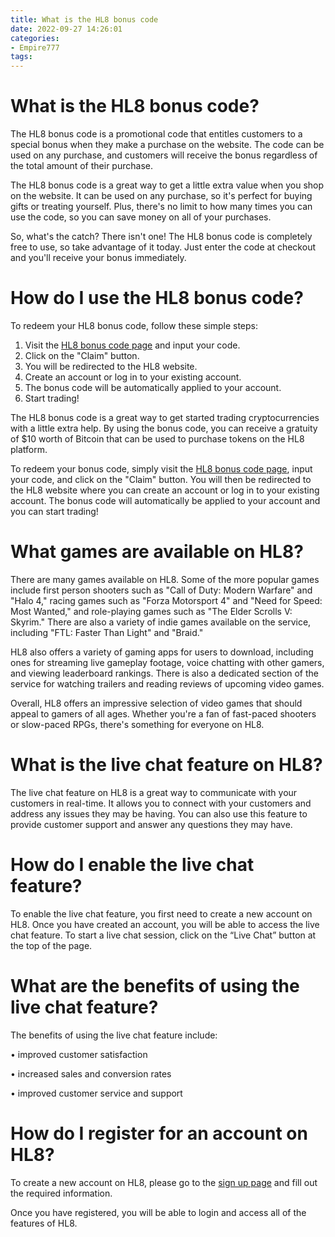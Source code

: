 ```yaml
---
title: What is the HL8 bonus code
date: 2022-09-27 14:26:01
categories:
- Empire777
tags:
---
```



#  What is the HL8 bonus code?

The HL8 bonus code is a promotional code that entitles customers to a special bonus when they make a purchase on the website. The code can be used on any purchase, and customers will receive the bonus regardless of the total amount of their purchase.

The HL8 bonus code is a great way to get a little extra value when you shop on the website. It can be used on any purchase, so it's perfect for buying gifts or treating yourself. Plus, there's no limit to how many times you can use the code, so you can save money on all of your purchases.

So, what's the catch? There isn't one! The HL8 bonus code is completely free to use, so take advantage of it today. Just enter the code at checkout and you'll receive your bonus immediately.

#  How do I use the HL8 bonus code?

To redeem your HL8 bonus code, follow these simple steps:

1. Visit the [HL8 bonus code page](https://www.hl8.com/en/bonus-code) and input your code.
2. Click on the "Claim" button.
3. You will be redirected to the HL8 website.
4. Create an account or log in to your existing account.
5. The bonus code will be automatically applied to your account.
6. Start trading!

The HL8 bonus code is a great way to get started trading cryptocurrencies with a little extra help. By using the bonus code, you can receive a gratuity of $10 worth of Bitcoin that can be used to purchase tokens on the HL8 platform.

To redeem your bonus code, simply visit the [HL8 bonus code page](https://www.hl8.com/en/bonus-code), input your code, and click on the "Claim" button. You will then be redirected to the HL8 website where you can create an account or log in to your existing account. The bonus code will automatically be applied to your account and you can start trading!

#  What games are available on HL8?

There are many games available on HL8. Some of the more popular games include first person shooters such as "Call of Duty: Modern Warfare" and "Halo 4," racing games such as "Forza Motorsport 4" and "Need for Speed: Most Wanted," and role-playing games such as "The Elder Scrolls V: Skyrim." There are also a variety of indie games available on the service, including "FTL: Faster Than Light" and "Braid."

HL8 also offers a variety of gaming apps for users to download, including ones for streaming live gameplay footage, voice chatting with other gamers, and viewing leaderboard rankings. There is also a dedicated section of the service for watching trailers and reading reviews of upcoming video games.

Overall, HL8 offers an impressive selection of video games that should appeal to gamers of all ages. Whether you're a fan of fast-paced shooters or slow-paced RPGs, there's something for everyone on HL8.

#  What is the live chat feature on HL8?

The live chat feature on HL8 is a great way to communicate with your customers in real-time. It allows you to connect with your customers and address any issues they may be having. You can also use this feature to provide customer support and answer any questions they may have.

# How do I enable the live chat feature?

To enable the live chat feature, you first need to create a new account on HL8. Once you have created an account, you will be able to access the live chat feature. To start a live chat session, click on the “Live Chat” button at the top of the page.

# What are the benefits of using the live chat feature?

The benefits of using the live chat feature include:

• improved customer satisfaction

• increased sales and conversion rates

• improved customer service and support

#  How do I register for an account on HL8?

To create a new account on HL8, please go to the [sign up page](https://hl8.com/sign-up) and fill out the required information.

Once you have registered, you will be able to login and access all of the features of HL8.